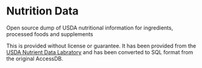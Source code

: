 # Nutrition Data
Open source dump of USDA nutritional information for ingredients, processed foods and supplements

This is provided without license or guarantee. It has been provided from the [USDA Nutrient Data Labratory](https://www.nal.usda.gov/fnic/usda-nutrient-data-laboratory) and has been converted to SQL format from the original AccessDB.
